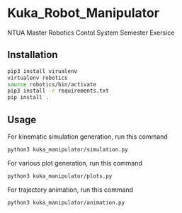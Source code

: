# Kuka_Robot_Manipulator

NTUA Master Robotics Contol System Semester Exersice

## Installation

```bash
pip3 install virualenv
virtualenv robotics
source robotics/bin/activate
pip3 install -r requirements.txt
pip install .
```

## Usage

For kinematic simulation generation, run this command

```bash
python3 kuka_manipulator/simulation.py
```

For various plot generation, run this command  

```bash
python3 kuka_manipulator/plots.py
```

For trajectory animation, run this command

```bash
python3 kuka_manipulator/animation.py
```